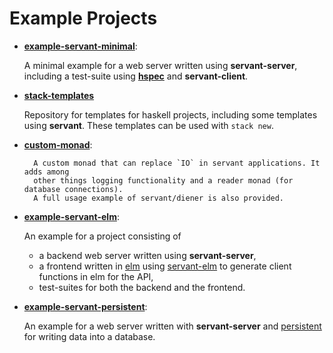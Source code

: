 # Example Projects

- **[example-servant-minimal](https://github.com/haskell-servant/example-servant-minimal)**:

	A minimal example for a web server written using **servant-server**,
	including a test-suite using [**hspec**](http://hspec.github.io/) and
	**servant-client**.


- **[stack-templates](https://github.com/commercialhaskell/stack-templates)**

	Repository for templates for haskell projects, including some templates using
	**servant**. These templates can be used with `stack new`.

- **[custom-monad](https://github.com/themoritz/diener)**:

        A custom monad that can replace `IO` in servant applications. It adds among
        other things logging functionality and a reader monad (for database connections).
        A full usage example of servant/diener is also provided.


- **[example-servant-elm](https://github.com/haskell-servant/example-servant-elm)**:

	An example for a project consisting of

  - a backend web server written using **servant-server**,
  - a frontend written in [elm](http://elm-lang.org/) using
    [servant-elm](https://github.com/mattjbray/servant-elm) to generate client
    functions in elm for the API,
  - test-suites for both the backend and the frontend.


- **[example-servant-persistent](https://github.com/haskell-servant/example-servant-persistent)**:

  An example for a web server written with **servant-server** and
  [persistent](https://www.stackage.org/package/persistent) for writing data
  into a database.
